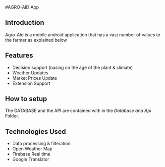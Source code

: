 #AGRO-AID App
## Introduction
Agro-Aid is a mobile android application that has a vast number of values to the farmer as explained below

## Features
- Decision support (basing on the age of the plant & climate)
- Weather Updates
- Market Prices Update
- Extension Support

## How to setup
The DATABASE and the API are contained with in the *Database and Api* Folder.

## Technologies Used
- Data processing & filteration
- Open Weather Map
- Firebase Real time
- Google Translator
